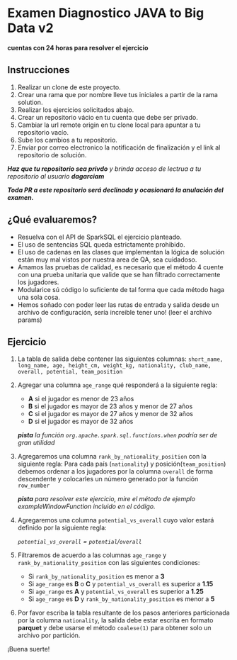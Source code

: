 # Examen Diagnostico JAVA to Big Data v2
**cuentas con 24 horas para resolver el ejercicio**


## Instrucciones

1. Realizar un clone de este proyecto.
2. Crear una rama que por nombre lleve tus iniciales a partir de la rama solution.
3. Realizar los ejercicios solicitados abajo.
4. Crear un repositorio vácio en tu cuenta que debe ser privado.
5. Cambiar la url remote origin en tu clone local para apuntar a tu repositorio vacío.
6. Sube los cambios a tu repositorio.
7. Enviar por correo electronico la notificación de finalización y el link al repositorio de solución.

_**Haz que tu repositorio sea privdo** y brinda acceso de lectrua a tu repositorio al usuario **dagarciam**_

_**Toda PR a este repositorio será declinada y ocasionará la anulación del examen.**_

## ¿Qué evaluaremos?

* Resuelva con el API de SparkSQL el ejercicio planteado.
* El uso de sentencias SQL queda estrictamente prohibido.
* El uso de cadenas en las clases que implementan la lógica de solución están muy mal vistos por nuestra area de QA, sea
  cuidadoso.
* Amamos las pruebas de calidad, es necesario que el método 4 cuente con una prueba unitaria 
    que valide que se han filtrado correctamente los jugadores.
* Modularice sú código lo suficiente de tal forma que cada método haga una sola cosa.
* Hemos soñado con poder leer las rutas de entrada y salida desde un archivo de configuración, sería increible tener
  uno! (leer el archivo params)

## Ejercicio

1. La tabla de salida debe contener las siguientes columnas:
   `short_name, long_name, age, height_cm, weight_kg, nationality, club_name, overall, potential, team_position`
   
2. Agregar una columna `age_range` qué responderá a la siguiente regla:
    * **A** si el jugador es menor de 23 años
    * **B** si el jugador es mayor de 23 años y menor de 27 años
    * **C** si el jugador es mayor de 27 años y menor de 32 años
    * **D** si el jugador es mayor de 32 años
    
    ***pista** la función `org.apache.spark.sql.functions.when` podría ser de gran utilidad*
3. Agregaremos una columna `rank_by_nationality_position` con la siguiente regla:
    Para cada país (`nationality`) y posición(`team_position`) debemos ordenar a los jugadores por la columna `overall`
    de forma descendente y colocarles un número generado por la función `row_number`
     
   ***pista** para resolver este ejercicio, mire el método de ejemplo exampleWindowFunction incluido en el código.*
4. Agregaremos una columna `potential_vs_overall` cuyo valor estará definido por la siguiente regla:
   
   *`potential_vs_overall` = `potential`/`overall`*
    
5. Filtraremos de acuerdo a las columnas `age_range` y `rank_by_nationality_position` con las siguientes condiciones:
    * Si `rank_by_nationality_position` es menor a **3**
    * Si `age_range` es **B** o **C** y `potential_vs_overall` es superior a **1.15**
    * Si `age_range` es **A** y `potential_vs_overall` es superior a **1.25**
    * Si `age_range` es **D** y `rank_by_nationality_position` es menor a **5**

6. Por favor escriba la tabla resultante de los pasos anteriores particionada por la columna `nationality`, la salida
   debe estar escrita en formato **parquet** y debe usarse el método `coalese(1)`
   para obtener solo un archivo por partición.

¡Buena suerte!
